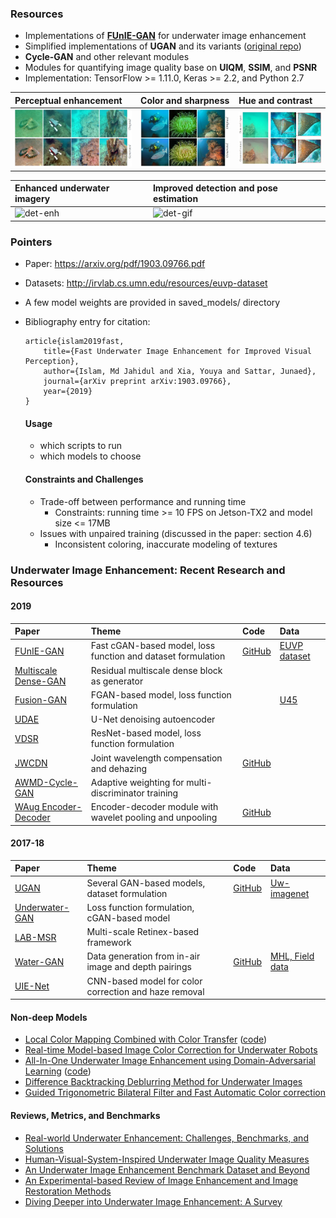 ### Resources
- Implementations of **[FUnIE-GAN](https://arxiv.org/abs/1903.09766)** for underwater image enhancement
- Simplified implementations of **UGAN** and its variants ([original repo](https://github.com/cameronfabbri/Underwater-Color-Correction))
- **Cycle-GAN** and other relevant modules 
- Modules for quantifying image quality base on **UIQM**, **SSIM**, and **PSNR**
- Implementation: TensorFlow >= 1.11.0, Keras >= 2.2, and Python 2.7
  
| Perceptual enhancement | Color and sharpness   | Hue and contrast   | 
|:--------------------|:--------------------|:--------------------|
| ![det-1a](/data/fig1a.jpg) | ![det-1b](/data/col.jpg) | ![det-1c](/data/con.jpg)     |

| Enhanced underwater imagery | Improved detection and pose estimation  | 
|:--------------------|:--------------------|
| ![det-enh](/data/gif1.gif) | ![det-gif](/data/gif2.gif)     |


### Pointers
- Paper: https://arxiv.org/pdf/1903.09766.pdf
- Datasets: http://irvlab.cs.umn.edu/resources/euvp-dataset
- A few model weights are provided in saved_models/ directory
- Bibliography entry for citation:
	```
	article{islam2019fast,
	    title={Fast Underwater Image Enhancement for Improved Visual Perception},
	    author={Islam, Md Jahidul and Xia, Youya and Sattar, Junaed},
	    journal={arXiv preprint arXiv:1903.09766},
	    year={2019}
	}
	```

	#### Usage
	- which scripts to run
	- which models to choose

	#### Constraints and Challenges
	- Trade-off between performance and running time
		- Constraints: running time >= 10 FPS on Jetson-TX2 and model size <= 17MB 
	- Issues with unpaired training (discussed in the paper: section 4.6)
		- Inconsistent coloring, inaccurate modeling of textures 

### Underwater Image Enhancement: Recent Research and Resources 
#### 2019
| Paper  | Theme | Code   | Data |
|:------------------------|:---------------------|:---------------------|:---------------------|
| [FUnIE-GAN](https://arxiv.org/abs/1903.09766)  | Fast cGAN-based model, loss function and dataset formulation | [GitHub](https://github.com/xahidbuffon/funie-gan) | [EUVP dataset](http://irvlab.cs.umn.edu/resources/euvp-dataset) |
| [Multiscale Dense-GAN](https://ieeexplore.ieee.org/abstract/document/8730425)  | Residual multiscale dense block as generator | | |
| [Fusion-GAN](https://arxiv.org/abs/1906.06819)  | FGAN-based model, loss function formulation |  | [U45](https://github.com/IPNUISTlegal/underwater-test-dataset-U45-) |
| [UDAE](https://arxiv.org/abs/1905.09000) | U-Net denoising autoencoder |  | | 
| [VDSR](https://ieeexplore.ieee.org/abstract/document/8763933) | ResNet-based model, loss function formulation  |  | | 
| [JWCDN](https://arxiv.org/abs/1907.05595) | Joint wavelength compensation and dehazing  | [GitHub](https://github.com/mohitkumarahuja/Underwater-Image-Enhancement-by-Wavelength-Compensation-and-Dehazing) |  | 
| [AWMD-Cycle-GAN](https://www.mdpi.com/2077-1312/7/7/200) | Adaptive weighting for multi-discriminator training  | | | 
| [WAug Encoder-Decoder](http://openaccess.thecvf.com/content_CVPRW_2019/html/AAMVEM/Jamadandi_Exemplar-based_Underwater_Image_Enhancement_Augmented_by_Wavelet_Corrected_Transforms_CVPRW_2019_paper.html) |  Encoder-decoder module with wavelet pooling and unpooling | [GitHub](https://github.com/AdarshMJ/Underwater-Image-Enhancement-via-Style-Transfer) | |

#### 2017-18
| Paper  | Theme | Code   | Data |
|:------------------------|:---------------------|:---------------------|:---------------------|
| [UGAN](https://ieeexplore.ieee.org/document/8460552)  | Several GAN-based models, dataset formulation | [GitHub](https://github.com/cameronfabbri/Underwater-Color-Correction) | [Uw-imagenet](http://irvlab.cs.umn.edu/resources/) |
| [Underwater-GAN](https://link.springer.com/chapter/10.1007/978-3-030-05792-3_7) | Loss function formulation, cGAN-based model | | |
| [LAB-MSR](https://www.sciencedirect.com/science/article/pii/S0925231217305246) | Multi-scale Retinex-based framework | | |
| [Water-GAN](https://ieeexplore.ieee.org/abstract/document/7995024) | Data generation from in-air image and depth pairings | [GitHub](https://github.com/kskin/WaterGAN) | [MHL, Field data](https://github.com/kskin/WaterGAN) |
| [UIE-Net](https://ieeexplore.ieee.org/abstract/document/8296508)| CNN-based model for color correction and haze removal | | |

#### Non-deep Models
- [Local Color Mapping Combined with Color Transfer](https://ieeexplore.ieee.org/abstract/document/8659313) ([code](https://github.com/rprotasiuk/underwater_enhancement))
- [Real-time Model-based Image Color Correction for Underwater Robots](https://arxiv.org/abs/1904.06437)
- [All-In-One Underwater Image Enhancement using Domain-Adversarial Learning](http://openaccess.thecvf.com/content_CVPRW_2019/papers/UG2+%20Prize%20Challenge/Uplavikar_All-in-One_Underwater_Image_Enhancement_Using_Domain-Adversarial_Learning_CVPRW_2019_paper.pdf) ([code](https://github.com/TAMU-VITA/All-In-One-Underwater-Image-Enhancement-using-Domain-Adversarial-Learning))
- [Difference Backtracking Deblurring Method for Underwater Images](https://link.springer.com/article/10.1007/s11042-019-7420-z)
- [Guided Trigonometric Bilateral Filter and Fast Automatic Color correction](https://ieeexplore.ieee.org/abstract/document/6738704)

#### Reviews, Metrics, and Benchmarks
- [Real-world Underwater Enhancement: Challenges, Benchmarks, and Solutions](https://arxiv.org/abs/1901.05320)
- [Human-Visual-System-Inspired Underwater Image Quality Measures](https://ieeexplore.ieee.org/abstract/document/7305804)
- [An Underwater Image Enhancement Benchmark Dataset and Beyond](https://arxiv.org/abs/1901.05495)
- [An Experimental-based Review of Image Enhancement and Image Restoration Methods](https://arxiv.org/abs/1907.03246)
- [Diving Deeper into Underwater Image Enhancement: A Survey](https://arxiv.org/abs/1907.07863)






